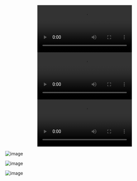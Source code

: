 <div align="center">
  <video src="https://github.com/user-attachments/assets/96f636e1-e06d-456f-8585-ca0ca591b162" controls></video>
</div>

<div align="center">
  <video src="https://github.com/user-attachments/assets/ba0f12cc-8e1c-47e9-8cea-70e6ae93aa1b" controls></video>
</div>

<div align="center">
  <video src="https://github.com/user-attachments/assets/b5b90ecd-8686-4bb7-8d27-652fe73412cb" controls></video>
</div>

![image](https://github.com/user-attachments/assets/6c56fabc-1a2b-4f81-846f-6381da1efe0c)


![image](https://github.com/user-attachments/assets/64faa79e-5e98-40bc-bb90-87cd9eb70b5b)


![image](https://github.com/user-attachments/assets/8574cfa2-e13f-4575-9f34-0c23d8fca0b3)



